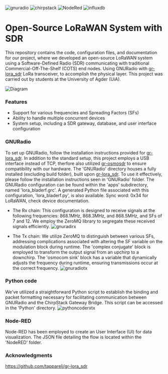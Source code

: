 ![gnuradio](https://img.shields.io/badge/GNURadio-3.10.1.1-important)
![chirpstack](https://img.shields.io/badge/ChirpStack-4.2.0-brightgreen)
![NodeRed](https://img.shields.io/badge/NodeRED-3.0.2-brightgreen)
![influxdb](https://img.shields.io/badge/InfluxDB-1.6.7-brightgreen)

# Open-Source LoRaWAN System with SDR
This repository contains the code, configuration files, and documentation for our project, where we developed an open-source LoRaWAN system using a Software-Defined Radio (SDR) communicating with traditional Commercial-Off-The-Shelf (COTS) end nodes. Using GNURadio with [gr-lora_sdr](https://github.com/tapparelj/gr-lora_sdr) LoRa transceiver, to accomplish the physical layer. This project was carried out by students at the University of Agder (UiA).

![Diagram](https://github.com/Stianje/gr-lorawan_sdr/assets/119126968/d1ad6958-8528-4efe-887d-7faff8b2579b)


### Features
- Support for various frequencies and Spreading Factors (SFs)
- Ability to handle multiple concurrent devices
- System setup, including a SDR gateway, database, and user interface configuration

### GNURadio
To set up GNURadio, follow the installation instructions provided for [gr-lora_sdr](https://github.com/tapparelj/gr-lora_sdr). In addition to the standard setup, this project employs a USB interface instead of TCP, therfore also utilized [gr-osmosdr](https://osmocom.org/projects/gr-osmosdr/wiki/GrOsmoSDR) to ensure compatibility with our hardware. The 'GNURadio' directory houses a fully installed (excluding build folder), built upon [gr-lora_sdr](https://github.com/tapparelj/gr-lora_sdr). To use it effectively, please follow the installation instructions seen in 'GNURadio' folder. The GNURadio configuration can be found within the 'apps' subdirectory, named 'lora_bladerf.grc'. A generated Python file associated with this configuration, 'lora_bladerf.py', is also available. Sync word: 0x34 for LoRaWAN, check device documentation.

- The Rx chain: This configuration is designed to receive signals at the following frequencies: 868.1MHz, 868.3MHz, and 868.5MHz, and SFs of 7 and 12. We employ the ZeroMQ library to segregate these received signals efficiently.
![gnuradirx](https://github.com/Stianje/gr-lorawan_sdr/assets/119126968/c90feecc-541e-48af-b38b-297994df49ae)

- The Tx chain: We utilize ZeroMQ to distinguish between various SFs, addressing complications associated with altering the SF variable on the modulation block during runtime. The 'complex conjugate' block is employed to transform the output signal from an upchirp to a downchirp. The 'osmocom sink' block has a variable that dynamically adjusts the frequency during runtime, ensuring transmissions occur at the correct frequency.
![gnuradiotx](https://github.com/Stianje/gr-lorawan_sdr/assets/119126968/71e3f5c3-cc5d-41a6-8654-56391ecc9ed4)

### Python code
We've utilized a straightforward Python script to establish the binding and packet formatting necessary for facilitating communication between GNURadio and the ChirpStack Gateway Bridge. This script can be accessed in the 'Python' directory.
![pythoncoderxtx](https://github.com/Stianje/gr-lorawan_sdr/assets/119126968/08520bc4-5633-46f9-9d48-03cedb101a3a)

### Node-RED
Node-RED has been employed to create an User Interface (UI) for data visualization. The JSON file detailing the flow is located within the 'NodeRED' folder.

### Acknowledgments
https://github.com/tapparelj/gr-lora_sdr


